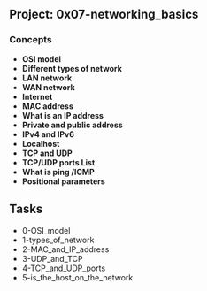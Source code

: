 
## Project: 0x07-networking_basics
### Concepts
- **OSI model**
- **Different types of network**
- **LAN network**
- **WAN network**
- **Internet**
- **MAC address**
- **What is an IP address**
- **Private and public address**
- **IPv4 and IPv6**
- **Localhost**
- **TCP and UDP**
- **TCP/UDP ports List**
- **What is ping /ICMP**
- **Positional parameters**
## Tasks
- 0-OSI_model
- 1-types_of_network
- 2-MAC_and_IP_address
- 3-UDP_and_TCP
- 4-TCP_and_UDP_ports
- 5-is_the_host_on_the_network
